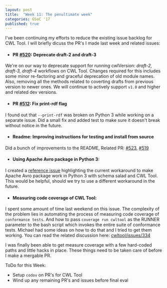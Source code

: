 ```yaml
---
layout: post
title:  "Week 11: The penultimate week"
categories: GSoC '17
published: true
---
```


I've been continuing my efforts to reduce the existing issue backlog for CWL Tool. I will briefly dicuss the PR's I made last week and related issues:

-  #### PR [#520](https://github.com/common-workflow-language/cwltool/pull/520): Deprecate draft-2 and draft-3


We're on our way to deprecate support for running cwlVersion: _draft-2, draft-3, draft-4_ workflows on CWL Tool. Changes required for this includes some minor re-factoring and graceful deprecation of old module names. Also, removing all the methods related to coverting drafts from previous version to newer ones. We will continue to actively support ``v1.0`` and higher and related dev versions.

- #### PR [#512](https://github.com/common-workflow-language/cwltool/pull/512): Fix print-rdf flag

I found out that ``--print-rdf`` was broken on Python 3 while working on a separate issue. Did a small fix and added test to make sure it doesn't break without notice in the future.

- #### Readme: Improving instructions for testing and install from source

Did a bunch of improvements to the README, Related PR: [#523](https://github.com/common-workflow-language/cwltool/pull/523), [#519](https://github.com/common-workflow-language/cwltool/pull/519)

- #### Using Apache Avro package in Python 3:

I created a [reference issue](https://github.com/common-workflow-language/cwltool/issues/524) highlighting the current workaround to make Apache Avro package work in Python 3 with schema salad and CWL Tool. This would be helpful, should we try to use a different workaround in the future.

- #### Measuring code coverage of CWL Tool:

I spent some amount of time last weekend on this issue. The complexity of the problem lies in automating the process of measuring code coverage of ``conformance tests``. And how to pass ``coverage run cwltool`` as the RUNNER parameter to the bash script which invokes the entire suite of conformance tests. Michael had some ideas on how to do that and I tried to get them working. You can read the related discussion here: [cwltool/issues/334](https://github.com/common-workflow-language/cwltool/issues/334)

I was finally been able to get measure coverage with a few hard-coded paths and little hacks in place. These things need to be taken care of before I make a mergable PR.

ToDo for this Week:

- Setup ``codov`` on PR's for CWL Tool
- Wind up any remaining PR's and issues before final eval
